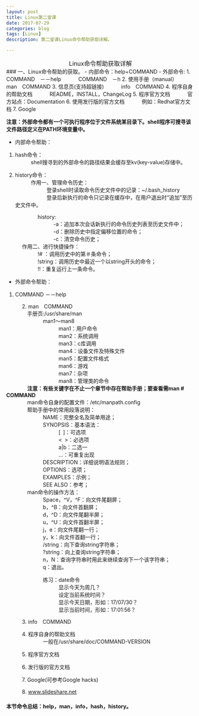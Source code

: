 ```yaml
---
layout: post
title: Linux第二堂课
date: 2017-07-29
categories: blog
tags: [Linux]
description: 第二堂课Linux命令帮助获取详解。

---
```


<center>
<font size="3" >Linux命令帮助获取详解</font>
</center>
### 一、Linux命令帮助的获取。
- 内部命令：help+COMMAND
- 外部命令:
1. COMMAND&emsp;－－help        
&emsp;&emsp;&emsp;COMMAND&emsp;－h         
2. 使用手册（manual）         
&emsp;&emsp;&emsp;man&emsp;COMMAND        
3. 信息页(支持超链接)         
&emsp;&emsp;&emsp;info&emsp;COMMAND        
4. 程序自身的帮助文档           
&emsp;&emsp;&emsp;README，INSTALL，ChangeLog              
5. 程序官方文档           
&emsp;&emsp;&emsp;官方站点：Documentation         
6. 使用发行版的官方文档        
&emsp;&emsp;&emsp;例如：Redhat官方文档        
7. Google          

**注意：外部命令都有一个可执行程序位于文件系统某目录下。shell程序可搜寻该文件路径定义在PATH环境变量中。**   
- 内部命令帮助：                   
1. hash命令：          
&emsp;&emsp;&emsp;shell搜寻到的外部命令的路径结果会缓存至kv(key-value)存储中。     

2. history命令：         
&emsp;&emsp;&emsp;作用一、管理命令历史：          
&emsp;&emsp;&emsp;&emsp;&emsp;&emsp;登录shell时读取命令历史文件中的记录：~/.bash_history               
&emsp;&emsp;&emsp;&emsp;&emsp;&emsp;登录后新执行的命令只记录在缓存中，在用户退出时“追加”至历史文件中。

&emsp;&emsp;&emsp;&emsp;&emsp;&emsp;history:        
&emsp;&emsp;&emsp;&emsp;&emsp;&emsp;&emsp;&emsp;&emsp;-a：追加本次会话新执行的命令历史列表至历史文件中；        
&emsp;&emsp;&emsp;&emsp;&emsp;&emsp;&emsp;&emsp;&emsp;-d：删除历史中指定偏移位置的命令；     
&emsp;&emsp;&emsp;&emsp;&emsp;&emsp;&emsp;&emsp;&emsp;-c：清空命令历史；        
&emsp;&emsp;&emsp;作用二、进行快捷操作：     
&emsp;&emsp;&emsp;&emsp;&emsp;&emsp;!# ：调用历史中的第＃条命令；          
&emsp;&emsp;&emsp;&emsp;&emsp;&emsp;!string：调用历史中最近一个以string开头的命令；        
&emsp;&emsp;&emsp;&emsp;&emsp;&emsp;!!：重复运行上一条命令。        
- 外部命令帮助：           
1. COMMAND －－help        

&emsp;&emsp;&emsp;2. man&emsp;COMMAND       
&emsp;&emsp;&emsp;&emsp;手册页:/usr/share/man        
&emsp;&emsp;&emsp;&emsp;&emsp;&emsp;&emsp;man1～man8          
&emsp;&emsp;&emsp;&emsp;&emsp;&emsp;&emsp;&emsp;&emsp;&emsp;man1：用户命令       
&emsp;&emsp;&emsp;&emsp;&emsp;&emsp;&emsp;&emsp;&emsp;&emsp;man2：系统调用      
&emsp;&emsp;&emsp;&emsp;&emsp;&emsp;&emsp;&emsp;&emsp;&emsp;man3：c库调用       
&emsp;&emsp;&emsp;&emsp;&emsp;&emsp;&emsp;&emsp;&emsp;&emsp;man4：设备文件及特殊文件    
&emsp;&emsp;&emsp;&emsp;&emsp;&emsp;&emsp;&emsp;&emsp;&emsp;man5：配置文件格式     
&emsp;&emsp;&emsp;&emsp;&emsp;&emsp;&emsp;&emsp;&emsp;&emsp;man6：游戏        
&emsp;&emsp;&emsp;&emsp;&emsp;&emsp;&emsp;&emsp;&emsp;&emsp;man7：杂项       
&emsp;&emsp;&emsp;&emsp;&emsp;&emsp;&emsp;&emsp;&emsp;&emsp;man8：管理类的命令     
&emsp;&emsp;&emsp;&emsp;**注意：有些关键字在不止一个章节中存在帮助手册；要查看需man # COMMAND**                        
&emsp;&emsp;&emsp;&emsp;man命令自身的配置文件：/etc/manpath.config                
&emsp;&emsp;&emsp;&emsp;帮助手册中的常用段落说明：         
&emsp;&emsp;&emsp;&emsp;&emsp;&emsp;&emsp;NAME：完整全名及简单用途；             
&emsp;&emsp;&emsp;&emsp;&emsp;&emsp;&emsp;SYNOPSIS：基本语法：         
&emsp;&emsp;&emsp;&emsp;&emsp;&emsp;&emsp;&emsp;&emsp;&emsp;[&ensp;]：可选项            
&emsp;&emsp;&emsp;&emsp;&emsp;&emsp;&emsp;&emsp;&emsp;&emsp;<&ensp;>：必选项            
&emsp;&emsp;&emsp;&emsp;&emsp;&emsp;&emsp;&emsp;&emsp;&emsp;a|b：二选一            
&emsp;&emsp;&emsp;&emsp;&emsp;&emsp;&emsp;&emsp;&emsp;&emsp;...：可重复出现               
&emsp;&emsp;&emsp;&emsp;&emsp;&emsp;&emsp;DESCRIPTION：详细说明语法规则；         
&emsp;&emsp;&emsp;&emsp;&emsp;&emsp;&emsp;OPTIONS：选项；      
&emsp;&emsp;&emsp;&emsp;&emsp;&emsp;&emsp;EXAMPLES：示例；          
&emsp;&emsp;&emsp;&emsp;&emsp;&emsp;&emsp;SEE ALSO：参考；          
&emsp;&emsp;&emsp;&emsp;man命令的操作方法：       
&emsp;&emsp;&emsp;&emsp;&emsp;&emsp;&emsp;Space，^V，^F：向文件尾翻屏；      
&emsp;&emsp;&emsp;&emsp;&emsp;&emsp;&emsp;b，^B：向文件首翻屏；       
&emsp;&emsp;&emsp;&emsp;&emsp;&emsp;&emsp;d，^D：向文件尾翻半屏；       
&emsp;&emsp;&emsp;&emsp;&emsp;&emsp;&emsp;u，^U：向文件首翻半屏；      
&emsp;&emsp;&emsp;&emsp;&emsp;&emsp;&emsp;j，e：向文件尾翻一行；     
&emsp;&emsp;&emsp;&emsp;&emsp;&emsp;&emsp;y，k：向文件首翻一行；         
&emsp;&emsp;&emsp;&emsp;&emsp;&emsp;&emsp;/string：向下查询string字符串；        
&emsp;&emsp;&emsp;&emsp;&emsp;&emsp;&emsp;?string：向上查询string字符串；        
&emsp;&emsp;&emsp;&emsp;&emsp;&emsp;&emsp;n，N：查询字符串时用此来继续查询下一个该字符串；      
&emsp;&emsp;&emsp;&emsp;&emsp;&emsp;&emsp;q：退出。         

&emsp;&emsp;&emsp;&emsp;&emsp;&emsp;&emsp;练习：date命令         
&emsp;&emsp;&emsp;&emsp;&emsp;&emsp;&emsp;&emsp;&emsp;&emsp;显示今天为周几？       
&emsp;&emsp;&emsp;&emsp;&emsp;&emsp;&emsp;&emsp;&emsp;&emsp;设定当前系统时间？        
&emsp;&emsp;&emsp;&emsp;&emsp;&emsp;&emsp;&emsp;&emsp;&emsp;显示今天日期，形如：17/07/30？    
&emsp;&emsp;&emsp;&emsp;&emsp;&emsp;&emsp;&emsp;&emsp;&emsp;显示当前时间，形如：17:01:56？   

&emsp;&emsp;&emsp;3. info&emsp;COMMAND            

&emsp;&emsp;&emsp;4. 程序自身的帮助文档           
&emsp;&emsp;&emsp;&emsp;&emsp;&emsp;&emsp;一般在/usr/share/doc/COMMAND-VERSION       

&emsp;&emsp;&emsp;5. 程序官方文档       

&emsp;&emsp;&emsp;6. 发行版的官方文档         

&emsp;&emsp;&emsp;7. Google(可参考Google hacks)       

&emsp;&emsp;&emsp;8. www.slideshare.net                 


#### 本节命令总结：help，man，info，hash，history。


